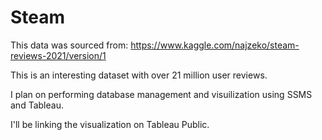 # Steam
This data was sourced from:  https://www.kaggle.com/najzeko/steam-reviews-2021/version/1

This is an interesting dataset with over 21 million user reviews.

I plan on performing database management and visuilization using SSMS and Tableau.

I'll be linking the visualization on Tableau Public.
